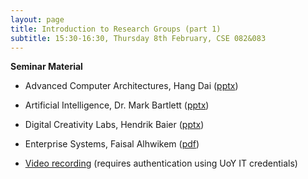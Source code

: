 ```yaml
---
layout: page
title: Introduction to Research Groups (part 1)
subtitle: 15:30-16:30, Thursday 8th February, CSE 082&083
---
```


**Seminar Material**

- Advanced Computer Architectures, Hang Dai ([pptx](../../material/Feb18/ACA.pptx))
- Artificial Intelligence, Dr. Mark Bartlett  ([pptx](../../material/Feb18/AI.pptx))
- Digital Creativity Labs, Hendrik Baier ([pptx](../../material/Feb18/DC.pptx))
- Enterprise Systems, Faisal Alhwikem ([pdf](../../material/Feb18/ES.pdf))

- [Video recording](../../videos/Feb18) (requires authentication using UoY IT credentials)
